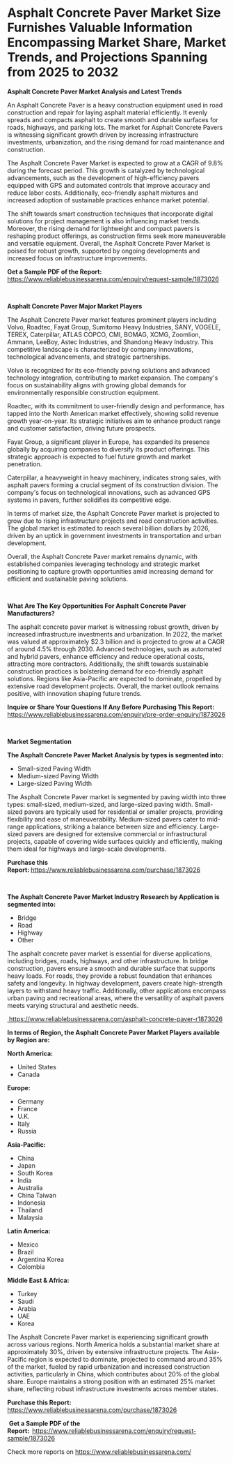 <p><h1>Asphalt Concrete Paver Market Size Furnishes Valuable Information Encompassing Market Share, Market Trends, and Projections Spanning from 2025 to 2032</h1></p><p><strong>Asphalt Concrete Paver Market Analysis and Latest Trends</strong></p>
<p><p>An Asphalt Concrete Paver is a heavy construction equipment used in road construction and repair for laying asphalt material efficiently. It evenly spreads and compacts asphalt to create smooth and durable surfaces for roads, highways, and parking lots. The market for Asphalt Concrete Pavers is witnessing significant growth driven by increasing infrastructure investments, urbanization, and the rising demand for road maintenance and construction. </p><p>The Asphalt Concrete Paver Market is expected to grow at a CAGR of 9.8% during the forecast period. This growth is catalyzed by technological advancements, such as the development of high-efficiency pavers equipped with GPS and automated controls that improve accuracy and reduce labor costs. Additionally, eco-friendly asphalt mixtures and increased adoption of sustainable practices enhance market potential. </p><p>The shift towards smart construction techniques that incorporate digital solutions for project management is also influencing market trends. Moreover, the rising demand for lightweight and compact pavers is reshaping product offerings, as construction firms seek more maneuverable and versatile equipment. Overall, the Asphalt Concrete Paver Market is poised for robust growth, supported by ongoing developments and increased focus on infrastructure improvements.</p></p>
<p><strong>Get a Sample PDF of the Report:&nbsp;</strong> <a href="https://www.reliablebusinessarena.com/enquiry/request-sample/1873026?utm_campaign=2930&utm_medium=2&utm_source=Github&utm_content=ia&utm_term=08042025&utm_id=asphalt-concrete-paver">https://www.reliablebusinessarena.com/enquiry/request-sample/1873026</a></p>
<p>&nbsp;</p>
<p><strong>Asphalt Concrete Paver Major Market Players</strong></p>
<p><p>The Asphalt Concrete Paver market features prominent players including Volvo, Roadtec, Fayat Group, Sumitomo Heavy Industries, SANY, VOGELE, TEREX, Caterpillar, ATLAS COPCO, CMI, BOMAG, XCMG, Zoomlion, Ammann, LeeBoy, Astec Industries, and Shandong Heavy Industry. This competitive landscape is characterized by company innovations, technological advancements, and strategic partnerships.</p><p>Volvo is recognized for its eco-friendly paving solutions and advanced technology integration, contributing to market expansion. The company's focus on sustainability aligns with growing global demands for environmentally responsible construction equipment. </p><p>Roadtec, with its commitment to user-friendly design and performance, has tapped into the North American market effectively, showing solid revenue growth year-on-year. Its strategic initiatives aim to enhance product range and customer satisfaction, driving future prospects.</p><p>Fayat Group, a significant player in Europe, has expanded its presence globally by acquiring companies to diversify its product offerings. This strategic approach is expected to fuel future growth and market penetration.</p><p>Caterpillar, a heavyweight in heavy machinery, indicates strong sales, with asphalt pavers forming a crucial segment of its construction division. The company's focus on technological innovations, such as advanced GPS systems in pavers, further solidifies its competitive edge.</p><p>In terms of market size, the Asphalt Concrete Paver market is projected to grow due to rising infrastructure projects and road construction activities. The global market is estimated to reach several billion dollars by 2026, driven by an uptick in government investments in transportation and urban development.</p><p>Overall, the Asphalt Concrete Paver market remains dynamic, with established companies leveraging technology and strategic market positioning to capture growth opportunities amid increasing demand for efficient and sustainable paving solutions.</p></p>
<p>&nbsp;</p>
<p><strong>What Are The Key Opportunities For Asphalt Concrete Paver Manufacturers?</strong></p>
<p><p>The asphalt concrete paver market is witnessing robust growth, driven by increased infrastructure investments and urbanization. In 2022, the market was valued at approximately $2.3 billion and is projected to grow at a CAGR of around 4.5% through 2030. Advanced technologies, such as automated and hybrid pavers, enhance efficiency and reduce operational costs, attracting more contractors. Additionally, the shift towards sustainable construction practices is bolstering demand for eco-friendly asphalt solutions. Regions like Asia-Pacific are expected to dominate, propelled by extensive road development projects. Overall, the market outlook remains positive, with innovation shaping future trends.</p></p>
<p><strong>Inquire or Share Your Questions If Any Before Purchasing This Report:</strong> <a href="https://www.reliablebusinessarena.com/enquiry/pre-order-enquiry/1873026?utm_campaign=2930&utm_medium=2&utm_source=Github&utm_content=ia&utm_term=08042025&utm_id=asphalt-concrete-paver">https://www.reliablebusinessarena.com/enquiry/pre-order-enquiry/1873026</a></p>
<p>&nbsp;</p>
<p><strong>Market Segmentation</strong></p>
<p><strong>The Asphalt Concrete Paver Market Analysis by types is segmented into:</strong></p>
<p><ul><li>Small-sized Paving Width</li><li>Medium-sized Paving Width</li><li>Large-sized Paving Width</li></ul></p>
<p><p>The Asphalt Concrete Paver market is segmented by paving width into three types: small-sized, medium-sized, and large-sized paving width. Small-sized pavers are typically used for residential or smaller projects, providing flexibility and ease of maneuverability. Medium-sized pavers cater to mid-range applications, striking a balance between size and efficiency. Large-sized pavers are designed for extensive commercial or infrastructural projects, capable of covering wide surfaces quickly and efficiently, making them ideal for highways and large-scale developments.</p></p>
<p><strong>Purchase this Report:&nbsp;</strong><a href="https://www.reliablebusinessarena.com/purchase/1873026?utm_campaign=2930&utm_medium=2&utm_source=Github&utm_content=ia&utm_term=08042025&utm_id=asphalt-concrete-paver">https://www.reliablebusinessarena.com/purchase/1873026</a></p>
<p>&nbsp;</p>
<p><strong>The Asphalt Concrete Paver Market Industry Research by Application is segmented into:</strong></p>
<p><ul><li>Bridge</li><li>Road</li><li>Highway</li><li>Other</li></ul></p>
<p><p>The asphalt concrete paver market is essential for diverse applications, including bridges, roads, highways, and other infrastructure. In bridge construction, pavers ensure a smooth and durable surface that supports heavy loads. For roads, they provide a robust foundation that enhances safety and longevity. In highway development, pavers create high-strength layers to withstand heavy traffic. Additionally, other applications encompass urban paving and recreational areas, where the versatility of asphalt pavers meets varying structural and aesthetic needs.</p></p>
<p><a href="https://www.reliablebusinessarena.com/asphalt-concrete-paver-r1873026?utm_campaign=2930&utm_medium=2&utm_source=Github&utm_content=ia&utm_term=08042025&utm_id=asphalt-concrete-paver">&nbsp;https://www.reliablebusinessarena.com/asphalt-concrete-paver-r1873026</a></p>
<p><strong>In terms of Region, the Asphalt Concrete Paver Market Players available by Region are:</strong></p>
<p>
    <p> <strong> North America: </strong>
        <ul>
            <li>United States</li>
            <li>Canada</li>
        </ul>
        </p> 
    <p> <strong> Europe: </strong>
        <ul>
            <li>Germany</li>
            <li>France</li>
            <li>U.K.</li>
            <li>Italy</li>
            <li>Russia</li>
        </ul>
        </p> 
    <p> <strong> Asia-Pacific: </strong>
        <ul>
            <li>China</li>
            <li>Japan</li>
            <li>South Korea</li>
            <li>India</li>
            <li>Australia</li>
            <li>China Taiwan</li>
            <li>Indonesia</li>
            <li>Thailand</li>
            <li>Malaysia</li>
        </ul>
        </p> 
    <p> <strong> Latin America: </strong>
        <ul>
            <li>Mexico</li>
            <li>Brazil</li>
            <li>Argentina Korea</li>
            <li>Colombia</li>
        </ul>
        </p> 
    <p> <strong> Middle East & Africa: </strong>
        <ul>
            <li>Turkey</li>
            <li>Saudi</li>
            <li>Arabia</li>
            <li>UAE</li>
            <li>Korea</li>
        </ul>
    </p>
    </p>
<p><p>The Asphalt Concrete Paver market is experiencing significant growth across various regions. North America holds a substantial market share at approximately 30%, driven by extensive infrastructure projects. The Asia-Pacific region is expected to dominate, projected to command around 35% of the market, fueled by rapid urbanization and increased construction activities, particularly in China, which contributes about 20% of the global share. Europe maintains a strong position with an estimated 25% market share, reflecting robust infrastructure investments across member states.</p></p>
<p><strong>Purchase this Report: </strong><a href="https://www.reliablebusinessarena.com/purchase/1873026?utm_campaign=2930&utm_medium=2&utm_source=Github&utm_content=ia&utm_term=08042025&utm_id=asphalt-concrete-paver">https://www.reliablebusinessarena.com/purchase/1873026</a></p>
<p>&nbsp;<strong>Get a Sample PDF of the Report:&nbsp;&nbsp;</strong><a href="https://www.reliablebusinessarena.com/enquiry/request-sample/1873026?utm_campaign=2930&utm_medium=2&utm_source=Github&utm_content=ia&utm_term=08042025&utm_id=asphalt-concrete-paver">https://www.reliablebusinessarena.com/enquiry/request-sample/1873026</a></p>
<p><strong></strong></p>
<p>Check more reports on <a href="https://www.reliablebusinessarena.com/?utm_campaign=2930&utm_medium=2&utm_source=Github&utm_content=ia&utm_term=08042025&utm_id=asphalt-concrete-paver">https://www.reliablebusinessarena.com/</a></p>